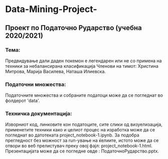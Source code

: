 # Data-Mining-Project-

## Проект по Податочно Рударство (учебна 2020/2021)
### Тема:
Предвидување дали даден покемон е легендарен или не со примена на техники за небалансирана класификација
Членови на тимот: Христина Митрова, Марија Василева, Наташа Илиевска.

### Податочни множества:
Податочните множества и собраните податоци може да се погледнат во фолдерот 'data'.
### Техничка документација:
Изворниот код, линковите кон податоците, сите слики од визуелизација, применетите техники како и целиот процес на изработка може да се погледнат во датотеката project_notebook-1.ipynb.
За подобра прегледност без можност за run-ување на ќелиите, истото може да се отвори во веб прелистувач преку овој фајл:  project_notebook-1.html.
Презентацијата може да се погледне овде : ПодаточноРударство.pptx.
